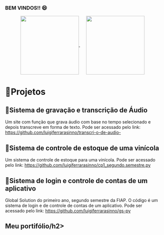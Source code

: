 ### BEM VINDOS!! 😄

<div align="center">
  <a href="https://github.com/anuraghazra/github-readme-stats" style="margin-right: 20px;">
    <img height="190" align="center" src="https://github-readme-stats.vercel.app/api?username=luigiferrarasinno&show_icons=true&theme=radical&rank_icon=github" />
  </a>
  <a href="https://github.com/anuraghazra/convoychat">
    <img height="190" align="center" src="https://github-readme-stats.vercel.app/api/top-langs?username=luigiferrarasinno&layout=compact&langs_count=8&card_width=320&show_icons=true&theme=radical" />
  </a>
</div>

<h1>🚀Projetos</h1>
<h2>💯Sistema de gravação e transcrição de Áudio</h2>
<p>Um site com função que grava áudio com base no tempo selecionado e depois transcreve em forma de texto. Pode ser acessado pelo link:
<a href="https://github.com/luigiferrarasinno/transcri-o-de-audio-">https://github.com/luigiferrarasinno/transcri-o-de-audio-</a></p>
<h2>🍷Sistema de controle de estoque de uma vinícola</h2>
<p>Um sistema de controle de estoque para uma vinícola. Pode ser acessado pelo link:
<a href="https://github.com/luigiferrarasinno/cp1_segundo.semestre.py">https://github.com/luigiferrarasinno/cp1_segundo.semestre.py</a></p>
<h2>📱Sistema de login e controle de contas de um aplicativo</h2>
<p>Global Solution do primeiro ano, segundo semestre da FIAP. O código é um sistema de login e de controle de contas de um aplicativo. Pode ser acessado pelo link:
<a href="https://github.com/luigiferrarasinno/gs-py">https://github.com/luigiferrarasinno/gs-py</a></p>

<h2>Meu portifólio/h2>
<a href="https://sinno-tech-resume-hub.vercel.app/"portifólio</a>

